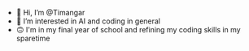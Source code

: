 - 👋 Hi, I’m @Timangar
- 👀 I’m interested in AI and coding in general
- 🙃 I'm in my final year of school and refining my coding
skills in my sparetime
